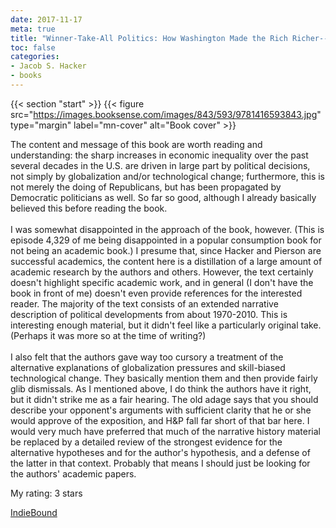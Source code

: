 ```yaml
---
date: 2017-11-17
meta: true
title: "Winner-Take-All Politics: How Washington Made the Rich Richer--and Turned Its Back on the Middle Class"
toc: false
categories:
- Jacob S. Hacker
- books
---
```


{{< section "start" >}}
{{< figure src="https://images.booksense.com/images/843/593/9781416593843.jpg" type="margin" label="mn-cover" alt="Book cover" >}}

The content and message of this book are worth reading and understanding: the sharp increases in economic inequality over the past several decades in the U.S. are driven in large part by political decisions, not simply by globalization and/or technological change; furthermore, this is not merely the doing of Republicans, but has been propagated by Democratic politicians as well. So far so good, although I already basically believed this before reading the book.<br /><br />I was somewhat disappointed in the approach of the book, however. (This is episode 4,329 of me being disappointed in a popular consumption book for not being an academic book.) I presume that, since Hacker and Pierson are successful academics, the content here is a distillation of a large amount of academic research by the authors and others. However, the text certainly doesn't highlight specific academic work, and in general (I don't have the book in front of me) doesn't even provide references for the interested reader. The majority of the text consists of an extended narrative description of political developments from about 1970-2010. This is interesting enough material, but it didn't feel like a particularly original take. (Perhaps it was more so at the time of writing?) <br /><br />I also felt that the authors gave way too cursory a treatment of the alternative explanations of globalization pressures and skill-biased technological change. They basically mention them and then provide fairly glib dismissals. As I mentioned above, I do think the authors have it right, but it didn't strike me as a fair hearing. The old adage says that you should describe your opponent's arguments with sufficient clarity that he or she would approve of the exposition, and H&amp;P fall far short of that bar here. I would very much have preferred that much of the narrative history material be replaced by a detailed review of the strongest evidence for the alternative hypotheses and for the author's hypothesis, and a defense of the latter in that context. Probably that means I should just be looking for the authors' academic papers.

My rating: 3 stars  

[IndieBound](https://www.indiebound.org/book/9781416593843)
